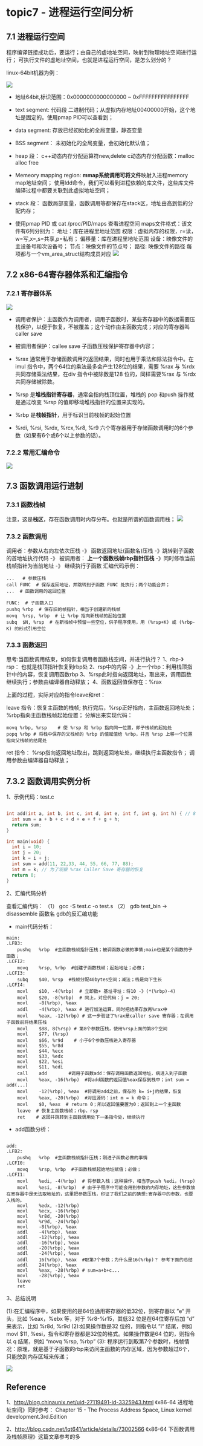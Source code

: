 # topic7 - 进程运行空间分析


## 7.1 进程运行空间
程序编译链接成功后，要运行；由自己的虚地址空间，映射到物理地址空间进行运行；
可执行文件的虚地址空间，也就是进程运行空间，是怎么划分的？

linux-64bit机器为例：

![](/assets/1_7_1.jpg)


* 地址64bit,标识范围：0x0000000000000000 ~ 0xFFFFFFFFFFFFFFFF

* text segment: 代码段
二进制代码；从虚拟内存地址00400000开始，这个地址是固定的。使用pmap PID可以查看到；

* data segment:
存放已经初始化的全局变量，静态变量

* BSS segment：
未初始化的全局变量，会初始化默认值；

* heap 段：
c++动态内存分配运算符new,delete
c动态内存分配函数：malloc alloc  free


* Memeory mapping region:
**mmap系统调用可将文件**映射入进程memory map地址空间；
使用ldd命令，我们可以看到进程依赖的库文件，这些库文件编译过程中都要关联到此虚拟地址空间；

* stack 段：
函数局部变量，函数调用等都保存在stack区，地址由高到低的分配内存；

* 使用pmap PID 或 cat /proc/PID/maps 查看进程空间
maps文件格式：该文件有6列分别为：
地址：库在进程里地址范围
权限：虚拟内存的权限，r=读，w=写,x=,s=共享,p=私有；
偏移量：库在进程里地址范围
设备：映像文件的主设备号和次设备号；
节点：映像文件的节点号；
路径: 映像文件的路径
每项都与一个vm_area_struct结构成员对应
![](/assets/1_7_2.png)

## 7.2 x86-64寄存器体系和汇编指令

### 7.2.1 寄存器体系

![](/assets/1_7_3.png)

* 调用者保护：主函数作为调用者，调用子函数时，某些寄存器中的数据需要压栈保护，以便于恢复，不被覆盖；这个动作由主函数完成；对应的寄存器叫caller save

* 被调用者保护：callee save 子函数压栈保护寄存器中内容；

* %rax 通常用于存储函数调用的返回结果，同时也用于乘法和除法指令中。在imul 指令中，两个64位的乘法最多会产生128位的结果，需要 %rax 与 %rdx 共同存储乘法结果，在div 指令中被除数是128 位的，同样需要%rax 与 %rdx 共同存储被除数。

* %rsp 是**堆栈指针寄存器**，通常会指向栈顶位置，堆栈的 pop 和push 操作就是通过改变 %rsp 的值即移动堆栈指针的位置来实现的。

* %rbp 是**栈帧指针**，用于标识当前栈帧的起始位置

* %rdi, %rsi, %rdx, %rcx,%r8, %r9 六个寄存器用于存储函数调用时的6个参数（如果有6个或6个以上参数的话）。

### 7.2.2 常用汇编命令

![](/assets/1_7_4.png)


## 7.3 函数调用运行进制
### 7.3.1 函数栈帧

注意，这是**栈区**，存在函数调用时内存分布。也就是所谓的函数调用栈；
![](/assets/1_7_5.png)


### 7.3.2 函数调用

调用者：参数从右向左依次压栈 -》 函数返回地址(函数名)压栈 -》跳转到子函数的首地址执行代码 -》 
被调用者： **上一个函数栈帧rbp指针压栈** -》同时修改当前栈帧指针为当前地址 -》 继续执行子函数
汇编代码示例：

```
...   # 参数压栈
call FUNC  # 保存返回地址，并跳转到子函数 FUNC 处执行；两个功能合并；
...  # 函数调用的返回位置

FUNC:  # 子函数入口
pushq %rbp  # 保存旧的帧指针，相当于创建新的栈帧
movq  %rsp, %rbp  # 让 %rbp 指向新栈帧的起始位置
subq  $N, %rsp  # 在新栈帧中预留一些空位，供子程序使用，用 (%rsp+K) 或 (%rbp-K) 的形式引用空位

```
### 7.3.3 函数返回
思考:当函数调用结束，如何恢复调用者函数栈空间，并进行执行？
1、rbp-》rsp： 也就是栈顶指针恢复到rbp处
2、rsp中的内容 -》上一个rbp：利用栈顶指针中的内容，恢复调用函数rbp
3、%rsp此时指向返回地址，取出来，调用函数继续执行；参数由编译器自动释放；
4、函数返回值保存在：%rax 

上面的过程，实际对应的指令leave和ret：

leave 指令：恢复主函数的栈帧; 执行完后，%rsp正好指向，主函数返回地址处；%rbp指向主函数栈帧起始位置；
分解出来实现代码：
``` 
movq %rbp, %rsp    # 使 %rsp 和 %rbp 指向同一位置，即子栈帧的起始处
popq %rbp # 将栈中保存的父栈帧的 %rbp 的值赋值给 %rbp，并且 %rsp 上移一个位置指向父栈帧的结尾处

```
ret 指令： %rsp指向返回地址取出，跳到返回地址处，继续执行主函数指令； 调用参数由编译器自动释放；




## 7.3.2 函数调用实例分析

1、示例代码：test.c

```c++

int add(int a, int b, int c, int d, int e, int f, int g, int h) { // 8 个参数相加
  int sum = a + b + c + d + e + f + g + h;
  return sum;
}

int main(void) {
  int i = 10;
  int j = 20;
  int k = i + j; 
  int sum = add(11, 22,33, 44, 55, 66, 77, 88);
  int m = k; // 为了观察 %rax Caller Save 寄存器的恢复
  return 0;
}

```
2、汇编代码分析

查看汇编代码： 
（1） gcc -S test.c -o test.s
（2） gdb test_bin -> disassemble 函数名  gdb的反汇编功能

* main代码分析：

``` x86asm
main:
.LFB3:
	pushq	%rbp  #主函数栈帧指针压栈；被调函数必做的事情;main也是某个函数的子函数；
.LCFI2:
	movq	%rsp, %rbp  #创建子函数栈帧；起始地址；必做；
.LCFI3:
	subq	$40, %rsp  #栈帧分配40bytes空间；减法；栈是向下生长
.LCFI4:
	movl	$10, -4(%rbp)  # 立即数+ 基址寻址：将10 -》(*(%rbp)-4)
	movl	$20, -8(%rbp)  # 同上，对应代码：j = 20;
	movl	-8(%rbp), %eax 
	addl	-4(%rbp), %eax # 进行加法运算，同时把结果存放再%rax中
	movl	%eax, -12(%rbp) # 这一步验证了%rax是caller save 寄存器；在调用子函数前将结果压栈
	movl	$88, 8(%rsp) # 第8个参数压栈，使用%rsp上面的第8个空间
	movl	$77, (%rsp)  
	movl	$66, %r9d    # 小于6个参数压栈进入寄存器
	movl	$55, %r8d
	movl	$44, %ecx
	movl	$33, %edx
	movl	$22, %esi
	movl	$11, %edi
	call	add        #调用子函数add：保存调用函数返回地址，病进入到子函数
	movl	%eax, -16(%rbp)  #将add函数的返回值%eax保存到栈中；int sum = add(...)
	movl	-12(%rbp), %eax  #将调用add之前，保存的 k= i+j的结果，恢复
	movl	%eax, -20(%rbp)  #对应源码：int m = k 命令； 
	movl	$0, %eax  # return 0；所以返回值要置为0；返回到上一个主函数
	leave  # 恢复主函数栈帧；rbp，rsp
	ret    # 返回并跳转到主函数调用处下一条指令处，继续执行

```

* add函数分析：

``` x86asm

add:
.LFB2:
	pushq	%rbp  #主函数栈帧指针压栈；刚进子函数必做的事情
.LCFI0:
	movq	%rsp, %rbp  #子函数栈帧起始地址赋值；必做；
.LCFI1:
	movl	%edi, -4(%rbp)  # 将参数入栈；这种操作，相当于push %edi，(%rsp)
	movl	%esi, -8(%rbp)  # 由于子程序中可能会用到参数的内存地址，这些参数放在寄存器中是无法取地址的，这里把参数压栈，印证了我们之前的猜想:寄存器中的参数，也要入栈的。
	movl	%edx, -12(%rbp)
	movl	%ecx, -16(%rbp)
	movl	%r8d, -20(%rbp)
	movl	%r9d, -24(%rbp)
	movl	-8(%rbp), %eax
	addl	-4(%rbp), %eax  
	addl	-12(%rbp), %eax
	addl	-16(%rbp), %eax
	addl	-20(%rbp), %eax
	addl	-24(%rbp), %eax
	addl	16(%rbp), %eax  #取第7个参数；为什么是16(%rbp)？ 参考下面的总结
	addl	24(%rbp), %eax
	movl	%eax, -28(%rbp) # sum=a+b+c...
	movl	-28(%rbp), %eax
	leave
	ret

```

3、总结说明

(1):在汇编程序中，如果使用的是64位通用寄存器的低32位，则寄存器以 ”e“ 开头，比如 %eax，%ebx 等，对于 %r8-%r15，其低32 位是在64位寄存后加 “d” 来表示，比如 %r8d, %r9d
(2):如果操作数是32 位的，则指令以 ”l“ 结尾，例如 movl $11, %esi，指令和寄存器都是32位的格式。如果操作数是64 位的，则指令以 q 结尾，例如 “movq  %rsp, %rbp”
(3): 程序运行到取第7个参数时，栈帧情况：原理，就是基于子函数的rbp来访问主函数的内存区域，因为参数超过6个，只能放到内存区域来传递；

![](/assets/1_7_6.png)


## Reference
1、http://blog.chinaunix.net/uid-27119491-id-3325943.html 
   《x86-64 进程地址空间》同时参考：
    Chapter 15 - The Process Address Space, Linux kernel development.3rd.Edition
    
2、http://blog.csdn.net/lqt641/article/details/73002566
  《x86-64 下函数调用及栈帧原理》这篇文章参考的多
